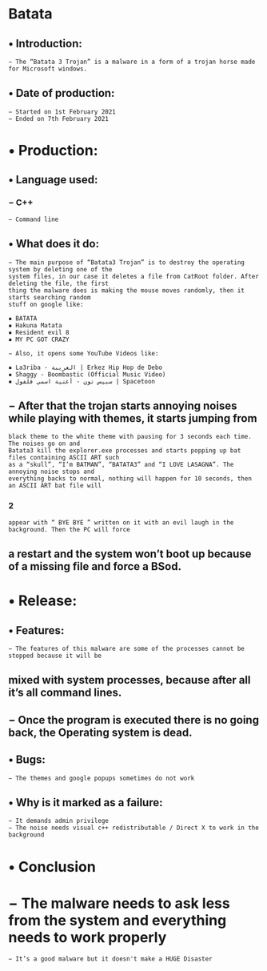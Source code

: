 # Batata

## • Introduction:

```
− The “Batata 3 Trojan” is a malware in a form of a trojan horse made for Microsoft windows.
```
## • Date of production:

```
− Started on 1st February 2021
− Ended on 7th February 2021
```
# • Production:

## • Language used:

### − C++

```
− Command line
```
## • What does it do:

```
− The main purpose of “Batata3 Trojan” is to destroy the operating system by deleting one of the
system files, in our case it deletes a file from CatRoot folder. After deleting the file, the first
thing the malware does is making the mouse moves randomly, then it starts searching random
stuff on google like:
```
```
▪ BATATA
▪ Hakuna Matata
▪ Resident evil 8
▪ MY PC GOT CRAZY
```
```
− Also, it opens some YouTube Videos like:
```
```
▪ La3riba - العريبة | Erkez Hip Hop de Debo
▪ Shaggy - Boombastic (Official Music Video)
▪ سبيس تون - أغنية اسمي فلفول | Spacetoon
```
## − After that the trojan starts annoying noises while playing with themes, it starts jumping from

```
black theme to the white theme with pausing for 3 seconds each time. The noises go on and
Batata3 kill the explorer.exe processes and starts popping up bat files containing ASCII ART such
as a “skull”, “I’m BATMAN”, “BATATA3” and “I LOVE LASAGNA”. The annoying noise stops and
everything backs to normal, nothing will happen for 10 seconds, then an ASCII ART bat file will
```

### 2

```
appear with “ BYE BYE ” written on it with an evil laugh in the background. Then the PC will force
```
## a restart and the system won’t boot up because of a missing file and force a BSod.

# • Release:

## • Features:

```
− The features of this malware are some of the processes cannot be stopped because it will be
```
## mixed with system processes, because after all it’s all command lines.

## − Once the program is executed there is no going back, the Operating system is dead.

## • Bugs:

```
− The themes and google popups sometimes do not work
```
## • Why is it marked as a failure:

```
− It demands admin privilege
− The noise needs visual c++ redistributable / Direct X to work in the background
```
# • Conclusion

# − The malware needs to ask less from the system and everything needs to work properly

```
− It’s a good malware but it doesn't make a HUGE Disaster
```

